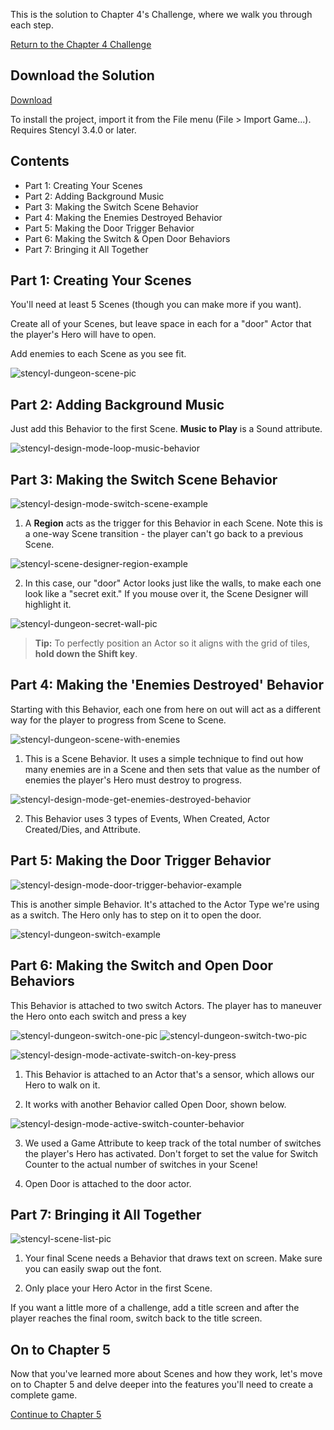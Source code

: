 This is the solution to Chapter 4's Challenge, where we walk you through each step.

[Return to the Chapter 4 Challenge](https://www.stencyl.com/help/viewArticle/165/)
 

## Download the Solution

<a role="button" class="btn btn-primary btn-lg action-button2" href="https://static.stencyl.com/pedia2/ch4/Chapter4Solution.stencyl">Download</a>

To install the project, import it from the File menu (File > Import Game...). Requires Stencyl 3.4.0 or later.
 
 
## Contents

* Part 1: Creating Your Scenes
* Part 2: Adding Background Music
* Part 3: Making the Switch Scene Behavior
* Part 4: Making the Enemies Destroyed Behavior
* Part 5: Making the Door Trigger Behavior
* Part 6: Making the Switch & Open Door Behaviors
* Part 7: Bringing it All Together


## Part 1: Creating Your Scenes

You'll need at least 5 Scenes (though you can make more if you want).

Create all of your Scenes, but leave space in each for a "door" Actor that the player's Hero will have to open.

Add enemies to each Scene as you see fit.

![stencyl-dungeon-scene-pic](https://static.stencyl.com/pedia2/ch4/challenge/image03.png)


## Part 2: Adding Background Music

Just add this Behavior to the first Scene. **Music to Play** is a Sound attribute.

![stencyl-design-mode-loop-music-behavior](https://static.stencyl.com/pedia2/ch4/challenge/image11.png)


## Part 3: Making the Switch Scene Behavior

![stencyl-design-mode-switch-scene-example](https://static.stencyl.com/pedia2/ch4/challenge/image07.png)

1) A **Region** acts as the trigger for this Behavior in each Scene. Note this is a one-way Scene transition - the player can't go back to a previous Scene.

![stencyl-scene-designer-region-example](https://static.stencyl.com/pedia2/ch4/challenge/image14.png)

2) In this case, our "door" Actor looks just like the walls, to make each one look like a "secret exit." If you mouse over it, the Scene Designer will highlight it.

![stencyl-dungeon-secret-wall-pic](https://static.stencyl.com/pedia2/ch4/challenge/image13.png)

> **Tip:** To perfectly position an Actor so it aligns with the grid of tiles, **hold down the Shift key**.


## Part 4: Making the 'Enemies Destroyed' Behavior

Starting with this Behavior, each one from here on out will act as a different way for the player to progress from Scene to Scene.

![stencyl-dungeon-scene-with-enemies](https://static.stencyl.com/pedia2/ch4/challenge/image12.png)

1) This is a Scene Behavior. It uses a simple technique to find out how many enemies are in a Scene and then sets that value as the number of enemies the player's Hero must destroy to progress.

![stencyl-design-mode-get-enemies-destroyed-behavior](https://static.stencyl.com/pedia2/ch4/challenge/image02.png)

2) This Behavior uses 3 types of Events, When Created, Actor Created/Dies, and Attribute.


## Part 5: Making the Door Trigger Behavior

![stencyl-design-mode-door-trigger-behavior-example](https://static.stencyl.com/pedia2/ch4/challenge/image05.png)

This is another simple Behavior. It's attached to the Actor Type we're using as a switch. The Hero only has to step on it to open the door.

![stencyl-dungeon-switch-example](https://static.stencyl.com/pedia2/ch4/challenge/image15.png)

 
## Part 6: Making the Switch and Open Door Behaviors

This Behavior is attached to two switch Actors. The player has to maneuver the Hero onto each switch and press a key

![stencyl-dungeon-switch-one-pic](https://static.stencyl.com/pedia2/ch4/challenge/image10.png) ![stencyl-dungeon-switch-two-pic](https://static.stencyl.com/pedia2/ch4/challenge/image00.png)

![stencyl-design-mode-activate-switch-on-key-press](https://static.stencyl.com/pedia2/ch4/challenge/image08.png)

1) This Behavior is attached to an Actor that's a sensor, which allows our Hero to walk on it.

2)  It works with another Behavior called Open Door, shown below.

![stencyl-design-mode-active-switch-counter-behavior](https://static.stencyl.com/pedia2/ch4/challenge/image17.png)

3) We used a Game Attribute to keep track of the total number of switches the player's Hero has activated. Don't forget to set the value for Switch Counter to the actual number of switches in your Scene!

4) Open Door is attached to the door actor.


## Part 7: Bringing it All Together

![stencyl-scene-list-pic](https://static.stencyl.com/pedia2/ch4/challenge/image06.png)

1) Your final Scene needs a Behavior that draws text on screen. Make sure you can easily swap out the font.

2) Only place your Hero Actor in the first Scene.

If you want a little more of a challenge, add a title screen and after the player reaches the final room, switch back to the title screen.


## On to Chapter 5

Now that you've learned more about Scenes and how they work, let's move on to Chapter 5 and delve deeper into the features you'll need to create a complete game.

<a role="button" class="btn btn-primary btn-lg action-button2" href="https://www.stencyl.com/help/view/playing-sounds-and-music/">Continue to Chapter 5</a>
